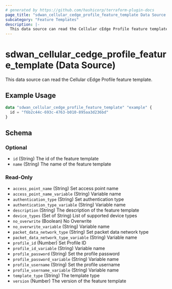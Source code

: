 ```yaml
---
# generated by https://github.com/hashicorp/terraform-plugin-docs
page_title: "sdwan_cellular_cedge_profile_feature_template Data Source - terraform-provider-sdwan"
subcategory: "Feature Templates"
description: |-
  This data source can read the Cellular cEdge Profile feature template.
---
```


# sdwan_cellular_cedge_profile_feature_template (Data Source)

This data source can read the Cellular cEdge Profile feature template.

## Example Usage

```terraform
data "sdwan_cellular_cedge_profile_feature_template" "example" {
  id = "f6b2c44c-693c-4763-b010-895aa3d236bd"
}
```

<!-- schema generated by tfplugindocs -->
## Schema

### Optional

- `id` (String) The id of the feature template
- `name` (String) The name of the feature template

### Read-Only

- `access_point_name` (String) Set access point name
- `access_point_name_variable` (String) Variable name
- `authentication_type` (String) Set authentication type
- `authentication_type_variable` (String) Variable name
- `description` (String) The description of the feature template
- `device_types` (Set of String) List of supported device types
- `no_overwrite` (Boolean) No Overwrite
- `no_overwrite_variable` (String) Variable name
- `packet_data_network_type` (String) Set packet data network type
- `packet_data_network_type_variable` (String) Variable name
- `profile_id` (Number) Set Profile ID
- `profile_id_variable` (String) Variable name
- `profile_password` (String) Set the profile password
- `profile_password_variable` (String) Variable name
- `profile_username` (String) Set the profile username
- `profile_username_variable` (String) Variable name
- `template_type` (String) The template type
- `version` (Number) The version of the feature template
